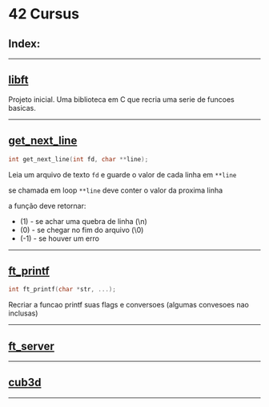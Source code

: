 # 42 Cursus


## Index:

******

## [libft](https://github.com/brunovmc/42cursus/tree/master/libft)

Projeto inicial.
Uma biblioteca em C que recria uma serie de funcoes basicas.
 
******

## [get_next_line](https://github.com/brunovmc/42cursus/tree/master/get_next_line)

```c
int	get_next_line(int fd, char **line);
```

Leia um arquivo de texto `fd` e guarde o valor de cada linha em `**line`

se chamada em loop `**line` deve conter o valor da proxima linha

a função deve retornar:

- (1) 	- se achar uma quebra de linha (\n)
- (0) 	- se chegar no fim do arquivo (\0)
- (-1)	- se houver um erro 

******
 
## [ft_printf](https://github.com/brunovmc/42cursus/tree/master/ft_printf)

```c
int	ft_printf(char *str, ...);
```

Recriar a funcao printf suas flags e conversoes (algumas convesoes nao inclusas)

******

## [ft_server](https://github.com/brunovmc/42cursus/tree/master/ft_server)

******

## [cub3d](https://github.com//brunovmc/42cursus/tree/master/cub3d)

******



